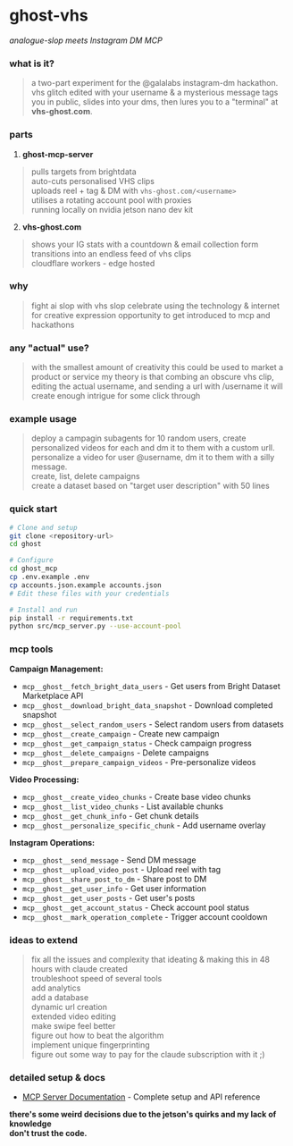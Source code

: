 # ghost-vhs
_analogue-slop meets Instagram DM MCP_

### what is it?
 > a two-part experiment for the @galalabs instagram-dm hackathon.  
 > vhs glitch edited with your username & a mysterious message tags you in public, slides into your dms, then lures you to a "terminal" at **vhs-ghost.com**.

### parts
1. **ghost-mcp-server**  
 > pulls targets from brightdata  
 > auto-cuts personalised VHS clips  
 > uploads reel + tag & DM with `vhs-ghost.com/<username>`  
 > utilises a rotating account pool with proxies  
 > running locally on nvidia jetson nano dev kit
2. **vhs-ghost.com**  
 > shows your IG stats with a countdown & email collection form  
 > transitions into an endless feed of vhs clips  
 > cloudflare workers - edge hosted

### why  
 > fight ai slop with vhs slop
 > celebrate using the technology & internet for creative expression
 > opportunity to get introduced to mcp and hackathons 

### any "actual" use?   
 > with the smallest amount of creativity this could be used to market a product or service
 > my theory is that combing an obscure vhs clip, editing the actual username, and sending a url with /username it will create enough intrigue for some click through
 
### example usage
 > deploy a campagin subagents for  10 random users, create personalized videos for each and dm it to them with a custom urll.
 > personalize a video for user @username, dm it to them with a silly message.  
 > create, list, delete campaigns  
 > create a dataset based on "target user description" with 50 lines  

### quick start
```bash
# Clone and setup
git clone <repository-url>
cd ghost

# Configure
cd ghost_mcp
cp .env.example .env
cp accounts.json.example accounts.json
# Edit these files with your credentials

# Install and run
pip install -r requirements.txt
python src/mcp_server.py --use-account-pool
```

### mcp tools
**Campaign Management:**
- `mcp__ghost__fetch_bright_data_users` - Get users from Bright Dataset Marketplace API
- `mcp__ghost__download_bright_data_snapshot` - Download completed snapshot
- `mcp__ghost__select_random_users` - Select random users from datasets
- `mcp__ghost__create_campaign` - Create new campaign
- `mcp__ghost__get_campaign_status` - Check campaign progress
- `mcp__ghost__delete_campaigns` - Delete campaigns
- `mcp__ghost__prepare_campaign_videos` - Pre-personalize videos

**Video Processing:**
- `mcp__ghost__create_video_chunks` - Create base video chunks
- `mcp__ghost__list_video_chunks` - List available chunks
- `mcp__ghost__get_chunk_info` - Get chunk details
- `mcp__ghost__personalize_specific_chunk` - Add username overlay

**Instagram Operations:**
- `mcp__ghost__send_message` - Send DM message
- `mcp__ghost__upload_video_post` - Upload reel with tag
- `mcp__ghost__share_post_to_dm` - Share post to DM
- `mcp__ghost__get_user_info` - Get user information
- `mcp__ghost__get_user_posts` - Get user's posts
- `mcp__ghost__get_account_status` - Check account pool status
- `mcp__ghost__mark_operation_complete` - Trigger account cooldown

### ideas to extend
 > fix all the issues and complexity that ideating & making this in 48 hours with claude created  
 > troubleshoot speed of several tools  
 > add analytics  
 > add a database  
 > dynamic url creation  
 > extended video editing  
 > make swipe feel better  
 > figure out how to beat the algorithm  
 > implement unique fingerprinting  
 > figure out some way to pay for the claude subscription with it ;) 

### detailed setup & docs
- [MCP Server Documentation](ghost_mcp/README.md) - Complete setup and API reference

**there's some weird decisions due to the jetson's quirks and my lack of knowledge**  
**don't trust the code.**

